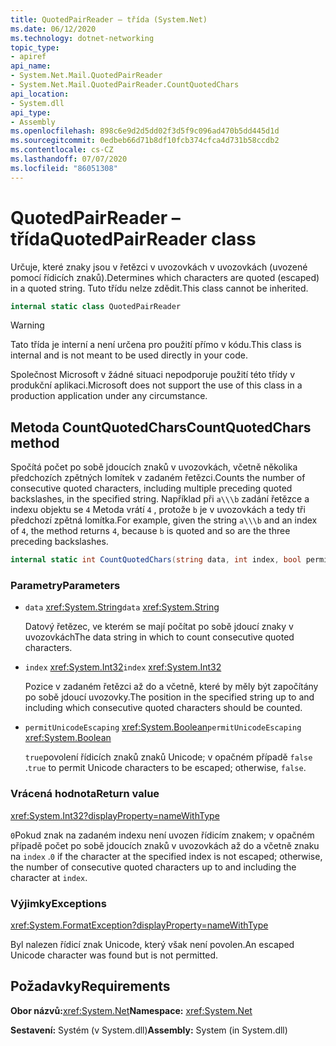 ```yaml
---
title: QuotedPairReader – třída (System.Net)
ms.date: 06/12/2020
ms.technology: dotnet-networking
topic_type:
- apiref
api_name:
- System.Net.Mail.QuotedPairReader
- System.Net.Mail.QuotedPairReader.CountQuotedChars
api_location:
- System.dll
api_type:
- Assembly
ms.openlocfilehash: 898c6e9d2d5dd02f3d5f9c096ad470b5dd445d1d
ms.sourcegitcommit: 0edbeb66d71b8df10fcb374cfca4d731b58ccdb2
ms.contentlocale: cs-CZ
ms.lasthandoff: 07/07/2020
ms.locfileid: "86051308"
---
```

# <a name="quotedpairreader-class"></a><span data-ttu-id="e468d-102">QuotedPairReader – třída</span><span class="sxs-lookup"><span data-stu-id="e468d-102">QuotedPairReader class</span></span>

<span data-ttu-id="e468d-103">Určuje, které znaky jsou v řetězci v uvozovkách v uvozovkách (uvozené pomocí řídicích znaků).</span><span class="sxs-lookup"><span data-stu-id="e468d-103">Determines which characters are quoted (escaped) in a quoted string.</span></span> <span data-ttu-id="e468d-104">Tuto třídu nelze zdědit.</span><span class="sxs-lookup"><span data-stu-id="e468d-104">This class cannot be inherited.</span></span>

```csharp
internal static class QuotedPairReader
```

> [!WARNING]
> <span data-ttu-id="e468d-105">Tato třída je interní a není určena pro použití přímo v kódu.</span><span class="sxs-lookup"><span data-stu-id="e468d-105">This class is internal and is not meant to be used directly in your code.</span></span>
>
> <span data-ttu-id="e468d-106">Společnost Microsoft v žádné situaci nepodporuje použití této třídy v produkční aplikaci.</span><span class="sxs-lookup"><span data-stu-id="e468d-106">Microsoft does not support the use of this class in a production application under any circumstance.</span></span>

## <a name="countquotedchars-method"></a><span data-ttu-id="e468d-107">Metoda CountQuotedChars</span><span class="sxs-lookup"><span data-stu-id="e468d-107">CountQuotedChars method</span></span>

<span data-ttu-id="e468d-108">Spočítá počet po sobě jdoucích znaků v uvozovkách, včetně několika předchozích zpětných lomítek v zadaném řetězci.</span><span class="sxs-lookup"><span data-stu-id="e468d-108">Counts the number of consecutive quoted characters, including multiple preceding quoted backslashes, in the specified string.</span></span> <span data-ttu-id="e468d-109">Například při `a\\\b` zadání řetězce a indexu objektu se `4` Metoda vrátí `4` , protože `b` je v uvozovkách a tedy tři předchozí zpětná lomítka.</span><span class="sxs-lookup"><span data-stu-id="e468d-109">For example, given the string `a\\\b` and an index of `4`, the method returns `4`, because `b` is quoted and so are the three preceding backslashes.</span></span>

```csharp
internal static int CountQuotedChars(string data, int index, bool permitUnicodeEscaping)
```

### <a name="parameters"></a><span data-ttu-id="e468d-110">Parametry</span><span class="sxs-lookup"><span data-stu-id="e468d-110">Parameters</span></span>

- <span data-ttu-id="e468d-111">`data` <xref:System.String></span><span class="sxs-lookup"><span data-stu-id="e468d-111">`data` <xref:System.String></span></span>

  <span data-ttu-id="e468d-112">Datový řetězec, ve kterém se mají počítat po sobě jdoucí znaky v uvozovkách</span><span class="sxs-lookup"><span data-stu-id="e468d-112">The data string in which to count consecutive quoted characters.</span></span>

- <span data-ttu-id="e468d-113">`index` <xref:System.Int32></span><span class="sxs-lookup"><span data-stu-id="e468d-113">`index` <xref:System.Int32></span></span>

  <span data-ttu-id="e468d-114">Pozice v zadaném řetězci až do a včetně, které by měly být započítány po sobě jdoucí uvozovky.</span><span class="sxs-lookup"><span data-stu-id="e468d-114">The position in the specified string up to and including which consecutive quoted characters should be counted.</span></span>

- <span data-ttu-id="e468d-115">`permitUnicodeEscaping` <xref:System.Boolean></span><span class="sxs-lookup"><span data-stu-id="e468d-115">`permitUnicodeEscaping` <xref:System.Boolean></span></span>

  <span data-ttu-id="e468d-116">`true`povolení řídicích znaků znaků Unicode; v opačném případě `false` .</span><span class="sxs-lookup"><span data-stu-id="e468d-116">`true` to permit Unicode characters to be escaped; otherwise, `false`.</span></span>

### <a name="return-value"></a><span data-ttu-id="e468d-117">Vrácená hodnota</span><span class="sxs-lookup"><span data-stu-id="e468d-117">Return value</span></span>

<xref:System.Int32?displayProperty=nameWithType>

<span data-ttu-id="e468d-118">`0`Pokud znak na zadaném indexu není uvozen řídicím znakem; v opačném případě počet po sobě jdoucích znaků v uvozovkách až do a včetně znaku na `index` .</span><span class="sxs-lookup"><span data-stu-id="e468d-118">`0` if the character at the specified index is not escaped; otherwise, the number of consecutive quoted characters up to and including the character at `index`.</span></span>

### <a name="exceptions"></a><span data-ttu-id="e468d-119">Výjimky</span><span class="sxs-lookup"><span data-stu-id="e468d-119">Exceptions</span></span>

<xref:System.FormatException?displayProperty=nameWithType>

<span data-ttu-id="e468d-120">Byl nalezen řídicí znak Unicode, který však není povolen.</span><span class="sxs-lookup"><span data-stu-id="e468d-120">An escaped Unicode character was found but is not permitted.</span></span>

## <a name="requirements"></a><span data-ttu-id="e468d-121">Požadavky</span><span class="sxs-lookup"><span data-stu-id="e468d-121">Requirements</span></span>

<span data-ttu-id="e468d-122">**Obor názvů:**<xref:System.Net></span><span class="sxs-lookup"><span data-stu-id="e468d-122">**Namespace:** <xref:System.Net></span></span>

<span data-ttu-id="e468d-123">**Sestavení:** Systém (v System.dll)</span><span class="sxs-lookup"><span data-stu-id="e468d-123">**Assembly:** System (in System.dll)</span></span>
